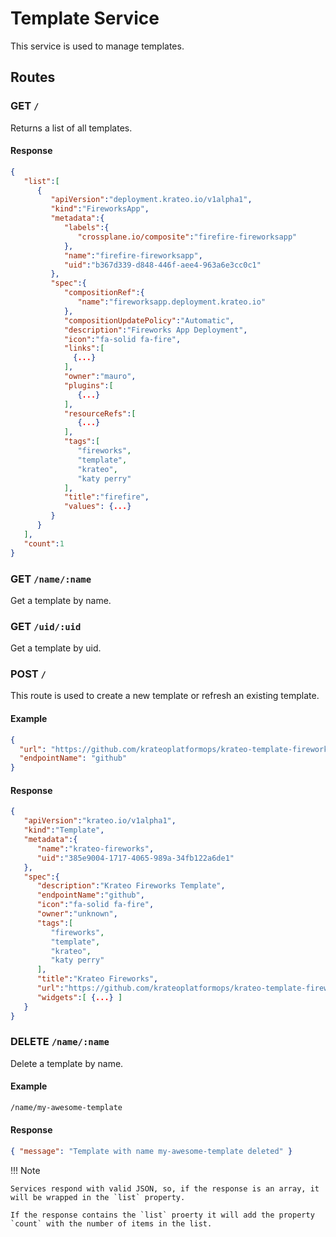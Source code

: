 # Template Service

This service is used to manage templates.

## Routes

### GET `/`

Returns a list of all templates.

#### Response

```json
{
   "list":[
      {
         "apiVersion":"deployment.krateo.io/v1alpha1",
         "kind":"FireworksApp",
         "metadata":{
            "labels":{
               "crossplane.io/composite":"firefire-fireworksapp"
            },
            "name":"firefire-fireworksapp",
            "uid":"b367d339-d848-446f-aee4-963a6e3cc0c1"
         },
         "spec":{
            "compositionRef":{
               "name":"fireworksapp.deployment.krateo.io"
            },
            "compositionUpdatePolicy":"Automatic",
            "description":"Fireworks App Deployment",
            "icon":"fa-solid fa-fire",
            "links":[
              {...}
            ],
            "owner":"mauro",
            "plugins":[
               {...}
            ],
            "resourceRefs":[
               {...}
            ],
            "tags":[
               "fireworks",
               "template",
               "krateo",
               "katy perry"
            ],
            "title":"firefire",
            "values": {...}
         }
      }
   ],
   "count":1
}
```

### GET `/name/:name`

Get a template by name.

### GET `/uid/:uid`

Get a template by uid.

### POST `/`

This route is used to create a new template or refresh an existing template.

#### Example

```json
{
  "url": "https://github.com/krateoplatformops/krateo-template-fireworksapp/blob/main/template.yaml",
  "endpointName": "github"
}
```

#### Response

```json
{
   "apiVersion":"krateo.io/v1alpha1",
   "kind":"Template",
   "metadata":{
      "name":"krateo-fireworks",
      "uid":"385e9004-1717-4065-989a-34fb122a6de1"
   },
   "spec":{
      "description":"Krateo Fireworks Template",
      "endpointName":"github",
      "icon":"fa-solid fa-fire",
      "owner":"unknown",
      "tags":[
         "fireworks",
         "template",
         "krateo",
         "katy perry"
      ],
      "title":"Krateo Fireworks",
      "url":"https://github.com/krateoplatformops/krateo-template-fireworksapp/blob/main/template.yaml",
      "widgets":[ {...} ]
   }
}
```

### DELETE `/name/:name`

Delete a template by name.

#### Example

```bash
/name/my-awesome-template
```

#### Response

```json
{ "message": "Template with name my-awesome-template deleted" }
```

!!! Note

    Services respond with valid JSON, so, if the response is an array, it will be wrapped in the `list` property.

    If the response contains the `list` proerty it will add the property `count` with the number of items in the list.
